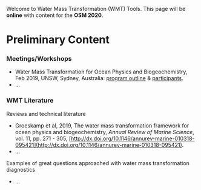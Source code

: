 Welcome to Water Mass Transformation (WMT) Tools. This page will be **online** with content for the **OSM 2020**.

# Preliminary Content

### Meetings/Workshops
* Water Mass Transformation for Ocean Physics and Biogeochemistry, Feb 2019, UNSW, Sydney, Australia: [program outline](https://www.maths.unsw.edu.au/events/2019-02/water-mass-transformation-for-ocean-physics-and-biogeochemistry) & [participants](src/wmt_workshop_2019.jpg).
* ...

### WMT Literature
Reviews and technical literature  
* Groeskamp et al, 2019, The water mass transformation framework for ocean physics and biogeochemistry, _Annual Review of Marine Science_, vol. 11, pp. 271 - 305, [http://dx.doi.org/10.1146/annurev-marine-010318-095421](http://dx.doi.org/10.1146/annurev-marine-010318-095421).
* ...

Examples of great questions approached with water mass transformation diagnostics
* ...


